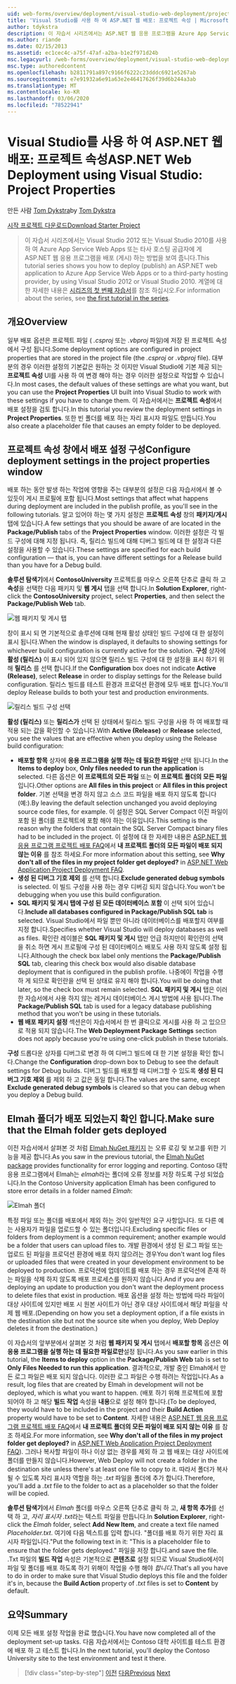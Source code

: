 ```yaml
---
uid: web-forms/overview/deployment/visual-studio-web-deployment/project-properties
title: 'Visual Studio를 사용 하 여 ASP.NET 웹 배포: 프로젝트 속성 | Microsoft Docs'
author: tdykstra
description: 이 자습서 시리즈에서는 ASP.NET 웹 응용 프로그램을 Azure App Service Web Apps 또는 타사 호스팅 공급자 (usin ...)에 배포 (게시) 하는 방법을 보여 줍니다.
ms.author: riande
ms.date: 02/15/2013
ms.assetid: ec1cec4c-a75f-47af-a2ba-b1e2f971d24b
msc.legacyurl: /web-forms/overview/deployment/visual-studio-web-deployment/project-properties
msc.type: authoredcontent
ms.openlocfilehash: b2811791a897c9166f6222c23dddc6921e5267ab
ms.sourcegitcommit: e7e91932a6e91a63e2e46417626f39d6b244a3ab
ms.translationtype: MT
ms.contentlocale: ko-KR
ms.lasthandoff: 03/06/2020
ms.locfileid: "78522941"
---
```

# <a name="aspnet-web-deployment-using-visual-studio-project-properties"></a><span data-ttu-id="36229-103">Visual Studio를 사용 하 여 ASP.NET 웹 배포: 프로젝트 속성</span><span class="sxs-lookup"><span data-stu-id="36229-103">ASP.NET Web Deployment using Visual Studio: Project Properties</span></span>

<span data-ttu-id="36229-104">만든 사람 [Tom Dykstra](https://github.com/tdykstra)</span><span class="sxs-lookup"><span data-stu-id="36229-104">by [Tom Dykstra](https://github.com/tdykstra)</span></span>

[<span data-ttu-id="36229-105">시작 프로젝트 다운로드</span><span class="sxs-lookup"><span data-stu-id="36229-105">Download Starter Project</span></span>](https://go.microsoft.com/fwlink/p/?LinkId=282627)

> <span data-ttu-id="36229-106">이 자습서 시리즈에서는 Visual Studio 2012 또는 Visual Studio 2010를 사용 하 여 Azure App Service Web Apps 또는 타사 호스팅 공급자에 게 ASP.NET 웹 응용 프로그램을 배포 (게시) 하는 방법을 보여 줍니다.</span><span class="sxs-lookup"><span data-stu-id="36229-106">This tutorial series shows you how to deploy (publish) an ASP.NET web application to Azure App Service Web Apps or to a third-party hosting provider, by using Visual Studio 2012 or Visual Studio 2010.</span></span> <span data-ttu-id="36229-107">계열에 대 한 자세한 내용은 [시리즈의 첫 번째 자습서](introduction.md)를 참조 하십시오.</span><span class="sxs-lookup"><span data-stu-id="36229-107">For information about the series, see [the first tutorial in the series](introduction.md).</span></span>

## <a name="overview"></a><span data-ttu-id="36229-108">개요</span><span class="sxs-lookup"><span data-stu-id="36229-108">Overview</span></span>

<span data-ttu-id="36229-109">일부 배포 옵션은 프로젝트 파일 ( *.csproj* 또는 *.vbproj* 파일)에 저장 된 프로젝트 속성에서 구성 됩니다.</span><span class="sxs-lookup"><span data-stu-id="36229-109">Some deployment options are configured in project properties that are stored in the project file (the *.csproj* or *.vbproj* file).</span></span> <span data-ttu-id="36229-110">대부분의 경우 이러한 설정의 기본값은 원하는 것 이지만 Visual Studio에 기본 제공 되는 **프로젝트 속성** UI를 사용 하 여 변경 해야 하는 경우 이러한 설정으로 작업할 수 있습니다.</span><span class="sxs-lookup"><span data-stu-id="36229-110">In most cases, the default values of these settings are what you want, but you can use the **Project Properties** UI built into Visual Studio to work with these settings if you have to change them.</span></span> <span data-ttu-id="36229-111">이 자습서에서는 **프로젝트 속성**에서 배포 설정을 검토 합니다.</span><span class="sxs-lookup"><span data-stu-id="36229-111">In this tutorial you review the deployment settings in **Project Properties**.</span></span> <span data-ttu-id="36229-112">또한 빈 폴더를 배포 하는 자리 표시자 파일도 만듭니다.</span><span class="sxs-lookup"><span data-stu-id="36229-112">You also create a placeholder file that causes an empty folder to be deployed.</span></span>

## <a name="configure-deployment-settings-in-the-project-properties-window"></a><span data-ttu-id="36229-113">프로젝트 속성 창에서 배포 설정 구성</span><span class="sxs-lookup"><span data-stu-id="36229-113">Configure deployment settings in the project properties window</span></span>

<span data-ttu-id="36229-114">배포 하는 동안 발생 하는 작업에 영향을 주는 대부분의 설정은 다음 자습서에서 볼 수 있듯이 게시 프로필에 포함 됩니다.</span><span class="sxs-lookup"><span data-stu-id="36229-114">Most settings that affect what happens during deployment are included in the publish profile, as you'll see in the following tutorials.</span></span> <span data-ttu-id="36229-115">알고 있어야 하는 몇 가지 설정은 **프로젝트 속성** 창의 **패키지/게시** 탭에 있습니다.</span><span class="sxs-lookup"><span data-stu-id="36229-115">A few settings that you should be aware of are located in the **Package/Publish** tabs of the **Project Properties** window.</span></span> <span data-ttu-id="36229-116">이러한 설정은 각 빌드 구성에 대해 지정 됩니다. 즉, 릴리스 빌드에 대해 디버그 빌드에 대 한 설정과 다른 설정을 사용할 수 있습니다.</span><span class="sxs-lookup"><span data-stu-id="36229-116">These settings are specified for each build configuration — that is, you can have different settings for a Release build than you have for a Debug build.</span></span>

<span data-ttu-id="36229-117">**솔루션 탐색기**에서 **ContosoUniversity** 프로젝트를 마우스 오른쪽 단추로 클릭 하 고 **속성**을 선택한 다음 패키지 및 **웹 게시** 탭을 선택 합니다.</span><span class="sxs-lookup"><span data-stu-id="36229-117">In **Solution Explorer**, right-click the **ContosoUniversity** project, select **Properties**, and then select the **Package/Publish Web** tab.</span></span>

![웹 패키지 및 게시 탭](project-properties/_static/image1.png)

<span data-ttu-id="36229-119">창이 표시 되 면 기본적으로 솔루션에 대해 현재 활성 상태인 빌드 구성에 대 한 설정이 표시 됩니다.</span><span class="sxs-lookup"><span data-stu-id="36229-119">When the window is displayed, it defaults to showing settings for whichever build configuration is currently active for the solution.</span></span> <span data-ttu-id="36229-120">**구성** 상자에 **활성 (릴리스)** 이 표시 되어 있지 않으면 릴리스 빌드 구성에 대 한 설정을 표시 하기 위해 **릴리스** 를 선택 합니다.</span><span class="sxs-lookup"><span data-stu-id="36229-120">If the **Configuration** box does not indicate **Active (Release)**, select **Release** in order to display settings for the Release build configuration.</span></span> <span data-ttu-id="36229-121">릴리스 빌드를 테스트 환경과 프로덕션 환경에 모두 배포 합니다.</span><span class="sxs-lookup"><span data-stu-id="36229-121">You'll deploy Release builds to both your test and production environments.</span></span>

![릴리스 빌드 구성 선택](project-properties/_static/image2.png)

<span data-ttu-id="36229-123">**활성 (릴리스)** 또는 **릴리스가** 선택 된 상태에서 릴리스 빌드 구성을 사용 하 여 배포할 때 적용 되는 값을 확인할 수 있습니다.</span><span class="sxs-lookup"><span data-stu-id="36229-123">With **Active (Release)** or **Release** selected, you see the values that are effective when you deploy using the Release build configuration:</span></span>

- <span data-ttu-id="36229-124">**배포할 항목** 상자에 **응용 프로그램을 실행 하는 데 필요한 파일만** 선택 됩니다.</span><span class="sxs-lookup"><span data-stu-id="36229-124">In the **Items to deploy** box, **Only files needed to run the application** is selected.</span></span> <span data-ttu-id="36229-125">다른 옵션은 **이 프로젝트의 모든 파일** 또는 **이 프로젝트 폴더의 모든 파일**입니다.</span><span class="sxs-lookup"><span data-stu-id="36229-125">Other options are **All files in this project** or **All files in this project folder**.</span></span> <span data-ttu-id="36229-126">기본 선택을 변경 하지 않고 소스 코드 파일을 배포 하지 않도록 합니다 (예:).</span><span class="sxs-lookup"><span data-stu-id="36229-126">By leaving the default selection unchanged you avoid deploying source code files, for example.</span></span> <span data-ttu-id="36229-127">이 설정은 SQL Server Compact 이진 파일이 포함 된 폴더를 프로젝트에 포함 해야 하는 이유입니다.</span><span class="sxs-lookup"><span data-stu-id="36229-127">This setting is the reason why the folders that contain the SQL Server Compact binary files had to be included in the project.</span></span> <span data-ttu-id="36229-128">이 설정에 대 한 자세한 내용은 [ASP.NET 웹 응용 프로그램 프로젝트 배포 FAQ](https://msdn.microsoft.com/library/ee942158.aspx)에서 **내 프로젝트 폴더의 모든 파일이 배포 되지 않는 이유** 를 참조 하세요.</span><span class="sxs-lookup"><span data-stu-id="36229-128">For more information about this setting, see **Why don't all of the files in my project folder get deployed?** in [ASP.NET Web Application Project Deployment FAQ](https://msdn.microsoft.com/library/ee942158.aspx).</span></span>
- <span data-ttu-id="36229-129">**생성 된 디버그 기호 제외** 를 선택 합니다.</span><span class="sxs-lookup"><span data-stu-id="36229-129">**Exclude generated debug symbols** is selected.</span></span> <span data-ttu-id="36229-130">이 빌드 구성을 사용 하는 경우 디버깅 되지 않습니다.</span><span class="sxs-lookup"><span data-stu-id="36229-130">You won't be debugging when you use this build configuration.</span></span>
- <span data-ttu-id="36229-131">**SQL 패키지 및 게시 탭에 구성 된 모든 데이터베이스 포함** 이 선택 되어 있습니다.</span><span class="sxs-lookup"><span data-stu-id="36229-131">**Include all databases configured in Package/Publish SQL tab** is selected.</span></span> <span data-ttu-id="36229-132">Visual Studio에서 파일 뿐만 아니라 데이터베이스를 배포할지 여부를 지정 합니다.</span><span class="sxs-lookup"><span data-stu-id="36229-132">Specifies whether Visual Studio will deploy databases as well as files.</span></span> <span data-ttu-id="36229-133">확인란 레이블은 **SQL 패키지 및 게시** 탭만 언급 하지만이 확인란의 선택을 취소 하면 게시 프로필에 구성 된 데이터베이스 배포도 사용 하지 않도록 설정 됩니다.</span><span class="sxs-lookup"><span data-stu-id="36229-133">Although the check box label only mentions the **Package/Publish SQL** tab, clearing this check box would also disable database deployment that is configured in the publish profile.</span></span> <span data-ttu-id="36229-134">나중에이 작업을 수행 하 게 되므로 확인란을 선택 된 상태로 유지 해야 합니다.</span><span class="sxs-lookup"><span data-stu-id="36229-134">You will be doing that later, so the check box must remain selected.</span></span> <span data-ttu-id="36229-135">**SQL 패키지 및 게시** 탭은 이러한 자습서에서 사용 하지 않는 레거시 데이터베이스 게시 방법에 사용 됩니다.</span><span class="sxs-lookup"><span data-stu-id="36229-135">The **Package/Publish SQL** tab is used for a legacy database publishing method that you won't be using in these tutorials.</span></span>
- <span data-ttu-id="36229-136">**웹 배포 패키지 설정** 섹션은이 자습서에서 한 번 클릭으로 게시를 사용 하 고 있으므로 적용 되지 않습니다.</span><span class="sxs-lookup"><span data-stu-id="36229-136">The **Web Deployment Package Settings** section does not apply because you're using one-click publish in these tutorials.</span></span>

<span data-ttu-id="36229-137">**구성** 드롭다운 상자를 디버그로 변경 하 여 디버그 빌드에 대 한 기본 설정을 확인 합니다.</span><span class="sxs-lookup"><span data-stu-id="36229-137">Change the **Configuration** drop-down box to Debug to see the default settings for Debug builds.</span></span> <span data-ttu-id="36229-138">디버그 빌드를 배포할 때 디버그할 수 있도록 **생성 된 디버그 기호 제외** 를 제외 하 고 값은 동일 합니다.</span><span class="sxs-lookup"><span data-stu-id="36229-138">The values are the same, except **Exclude generated debug symbols** is cleared so that you can debug when you deploy a Debug build.</span></span>

## <a name="make-sure-that-the-elmah-folder-gets-deployed"></a><span data-ttu-id="36229-139">Elmah 폴더가 배포 되었는지 확인 합니다.</span><span class="sxs-lookup"><span data-stu-id="36229-139">Make sure that the Elmah folder gets deployed</span></span>

<span data-ttu-id="36229-140">이전 자습서에서 살펴본 것 처럼 [Elmah NuGet 패키지](http://www.hanselman.com/blog/NuGetPackageOfTheWeek7ELMAHErrorLoggingModulesAndHandlersWithSQLServerCompact.aspx) 는 오류 로깅 및 보고를 위한 기능을 제공 합니다.</span><span class="sxs-lookup"><span data-stu-id="36229-140">As you saw in the previous tutorial, the [Elmah NuGet package](http://www.hanselman.com/blog/NuGetPackageOfTheWeek7ELMAHErrorLoggingModulesAndHandlersWithSQLServerCompact.aspx) provides functionality for error logging and reporting.</span></span> <span data-ttu-id="36229-141">Contoso 대학 응용 프로그램에서 Elmah는 *elmah*라는 폴더에 오류 정보를 저장 하도록 구성 되었습니다.</span><span class="sxs-lookup"><span data-stu-id="36229-141">In the Contoso University application Elmah has been configured to store error details in a folder named *Elmah*:</span></span>

![Elmah 폴더](project-properties/_static/image3.png)

<span data-ttu-id="36229-143">특정 파일 또는 폴더를 배포에서 제외 하는 것이 일반적인 요구 사항입니다. 또 다른 예는 사용자가 파일을 업로드할 수 있는 폴더입니다.</span><span class="sxs-lookup"><span data-stu-id="36229-143">Excluding specific files or folders from deployment is a common requirement; another example would be a folder that users can upload files to.</span></span> <span data-ttu-id="36229-144">개발 환경에서 생성 된 로그 파일 또는 업로드 된 파일을 프로덕션 환경에 배포 하지 않으려는 경우</span><span class="sxs-lookup"><span data-stu-id="36229-144">You don't want log files or uploaded files that were created in your development environment to be deployed to production.</span></span> <span data-ttu-id="36229-145">프로덕션에 업데이트를 배포 하는 경우 프로덕션에 존재 하는 파일을 삭제 하지 않도록 배포 프로세스를 원하지 않습니다.</span><span class="sxs-lookup"><span data-stu-id="36229-145">And if you are deploying an update to production you don't want the deployment process to delete files that exist in production.</span></span> <span data-ttu-id="36229-146">배포 옵션을 설정 하는 방법에 따라 파일이 대상 사이트에 있지만 배포 시 원본 사이트가 아닌 경우 대상 사이트에서 해당 파일을 삭제 웹 배포.</span><span class="sxs-lookup"><span data-stu-id="36229-146">(Depending on how you set a deployment option, if a file exists in the destination site but not the source site when you deploy, Web Deploy deletes it from the destination.)</span></span>

<span data-ttu-id="36229-147">이 자습서의 앞부분에서 살펴본 것 처럼 **웹 패키지 및 게시** 탭에서 **배포할 항목** 옵션은 **이 응용 프로그램을 실행 하는 데 필요한 파일로만**설정 됩니다.</span><span class="sxs-lookup"><span data-stu-id="36229-147">As you saw earlier in this tutorial, the **Items to deploy** option in the **Package/Publish Web** tab is set to **Only Files Needed to run this application**.</span></span> <span data-ttu-id="36229-148">결과적으로, 개발 중인 Elmah에서 만든 로그 파일은 배포 되지 않습니다. 이러한 로그 파일은 수행 하려는 작업입니다.</span><span class="sxs-lookup"><span data-stu-id="36229-148">As a result, log files that are created by Elmah in development will not be deployed, which is what you want to happen.</span></span> <span data-ttu-id="36229-149">(배포 하기 위해 프로젝트에 포함 되어야 하 고 해당 **빌드 작업** 속성을 **내용**으로 설정 해야 합니다.</span><span class="sxs-lookup"><span data-stu-id="36229-149">(To be deployed, they would have to be included in the project and their **Build Action** property would have to be set to **Content**.</span></span> <span data-ttu-id="36229-150">자세한 내용은 [ASP.NET 웹 응용 프로그램 프로젝트 배포 FAQ](https://msdn.microsoft.com/library/ee942158.aspx)에서 **내 프로젝트 폴더의 모든 파일이 배포 되지 않는 이유** 를 참조 하세요.</span><span class="sxs-lookup"><span data-stu-id="36229-150">For more information, see **Why don't all of the files in my project folder get deployed?** in [ASP.NET Web Application Project Deployment FAQ](https://msdn.microsoft.com/library/ee942158.aspx)).</span></span> <span data-ttu-id="36229-151">그러나 복사할 파일이 하나 이상 없는 경우를 제외 하 고 웹 배포는 대상 사이트에 폴더를 만들지 않습니다.</span><span class="sxs-lookup"><span data-stu-id="36229-151">However, Web Deploy will not create a folder in the destination site unless there's at least one file to copy to it.</span></span> <span data-ttu-id="36229-152">따라서 폴더가 복사 될 수 있도록 자리 표시자 역할을 하는 *.txt* 파일을 폴더에 추가 합니다.</span><span class="sxs-lookup"><span data-stu-id="36229-152">Therefore, you'll add a *.txt* file to the folder to act as a placeholder so that the folder will be copied.</span></span>

<span data-ttu-id="36229-153">**솔루션 탐색기**에서 *Elmah* 폴더를 마우스 오른쪽 단추로 클릭 하 고, **새 항목 추가**를 선택 하 고, *자리 표시자 .txt*라는 텍스트 파일을 만듭니다.</span><span class="sxs-lookup"><span data-stu-id="36229-153">In **Solution Explorer**, right-click the *Elmah* folder, select **Add New Item**, and create a text file named *Placeholder.txt*.</span></span> <span data-ttu-id="36229-154">여기에 다음 텍스트를 입력 합니다. "폴더를 배포 하기 위한 자리 표시자 파일입니다."</span><span class="sxs-lookup"><span data-stu-id="36229-154">Put the following text in it: "This is a placeholder file to ensure that the folder gets deployed."</span></span> <span data-ttu-id="36229-155">파일을 저장 합니다.</span><span class="sxs-lookup"><span data-stu-id="36229-155">and save the file.</span></span> <span data-ttu-id="36229-156">.Txt 파일의 **빌드 작업** 속성은 기본적으로 **콘텐츠로** 설정 되므로 Visual Studio에서이 파일 및 폴더를 배포 하도록 하기 위해이 작업을 수행 해야 *합니다.*</span><span class="sxs-lookup"><span data-stu-id="36229-156">That's all you have to do in order to make sure that Visual Studio deploys this file and the folder it's in, because the **Build Action** property of *.txt* files is set to **Content** by default.</span></span>

## <a name="summary"></a><span data-ttu-id="36229-157">요약</span><span class="sxs-lookup"><span data-stu-id="36229-157">Summary</span></span>

<span data-ttu-id="36229-158">이제 모든 배포 설정 작업을 완료 했습니다.</span><span class="sxs-lookup"><span data-stu-id="36229-158">You have now completed all of the deployment set-up tasks.</span></span> <span data-ttu-id="36229-159">다음 자습서에서는 Contoso 대학 사이트를 테스트 환경에 배포 하 고 테스트 합니다.</span><span class="sxs-lookup"><span data-stu-id="36229-159">In the next tutorial, you'll deploy the Contoso University site to the test environment and test it there.</span></span>

> [!div class="step-by-step"]
> <span data-ttu-id="36229-160">[이전](web-config-transformations.md)
> [다음](deploying-to-iis.md)</span><span class="sxs-lookup"><span data-stu-id="36229-160">[Previous](web-config-transformations.md)
[Next](deploying-to-iis.md)</span></span>
